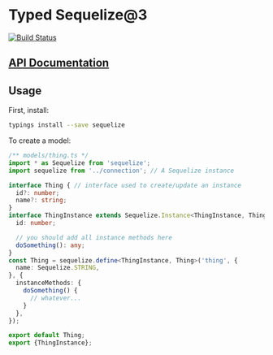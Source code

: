 # Typed Sequelize@3
[![Build Status](https://travis-ci.org/types/npm-sequelize.svg?branch=master)](https://travis-ci.org/types/npm-sequelize)

## [API Documentation](http://typed-sequelize.surge.sh/v3)

## Usage

First, install:
```bash
typings install --save sequelize
```

To create a model:

```ts
/** models/thing.ts */
import * as Sequelize from 'sequelize';
import sequelize from '../connection'; // A Sequelize instance

interface Thing { // interface used to create/update an instance
  id?: number;
  name?: string;
}
interface ThingInstance extends Sequelize.Instance<ThingInstance, Thing> { // an instance
  id: number;

  // you should add all instance methods here
  doSomething(): any;
}
const Thing = sequelize.define<ThingInstance, Thing>('thing', {
  name: Sequelize.STRING,
}, {
  instanceMethods: {
    doSomething() {
      // whatever...
    }
  },
});

export default Thing;
export {ThingInstance};

```
